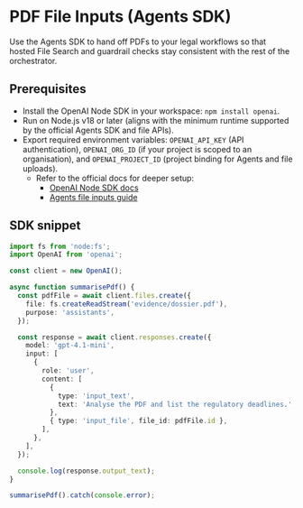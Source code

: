 # PDF File Inputs (Agents SDK)

Use the Agents SDK to hand off PDFs to your legal workflows so that hosted File
Search and guardrail checks stay consistent with the rest of the orchestrator.

## Prerequisites

- Install the OpenAI Node SDK in your workspace: `npm install openai`.
- Run on Node.js v18 or later (aligns with the minimum runtime supported by the
  official Agents SDK and file APIs).
- Export required environment variables: `OPENAI_API_KEY` (API authentication),
  `OPENAI_ORG_ID` (if your project is scoped to an organisation), and
  `OPENAI_PROJECT_ID` (project binding for Agents and file uploads).
  - Refer to the official docs for deeper setup:
    - [OpenAI Node SDK docs][node-sdk-docs]
    - [Agents file inputs guide][agents-file-inputs]

## SDK snippet

```ts
import fs from 'node:fs';
import OpenAI from 'openai';

const client = new OpenAI();

async function summarisePdf() {
  const pdfFile = await client.files.create({
    file: fs.createReadStream('evidence/dossier.pdf'),
    purpose: 'assistants',
  });

  const response = await client.responses.create({
    model: 'gpt-4.1-mini',
    input: [
      {
        role: 'user',
        content: [
          {
            type: 'input_text',
            text: 'Analyse the PDF and list the regulatory deadlines.',
          },
          { type: 'input_file', file_id: pdfFile.id },
        ],
      },
    ],
  });

  console.log(response.output_text);
}

summarisePdf().catch(console.error);
```

[node-sdk-docs]: https://github.com/openai/openai-node
[agents-file-inputs]: https://platform.openai.com/docs/guides/agents/file-uploads
